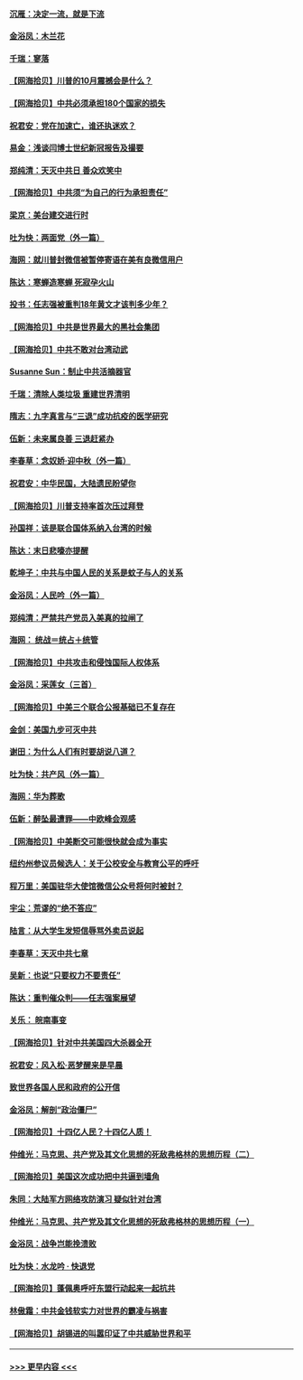#### [沉雁：决定一流，就是下流](../pages/nsc993/n12432128.md?t=09270102) 
#### [金浴凤：木兰花](../pages/nsc993/n12432124.md?t=09270102) 
#### [千瑞：寥落](../pages/nsc993/n12432071.md?t=09270102) 
#### [【网海拾贝】川普的10月震撼会是什么？](../pages/nsc993/n12431624.md?t=09270102) 
#### [【网海拾贝】中共必须承担180个国家的损失](../pages/nsc993/n12428893.md?t=09270102) 
#### [祝君安：党在加速亡，谁还执迷欢？](../pages/nsc993/n12428652.md?t=09270102) 
#### [易金：浅谈闫博士世纪新冠报告及撮要](../pages/nsc993/n12426822.md?t=09270102) 
#### [郑纯清：天灭中共日 善众欢笑中](../pages/nsc993/n12426784.md?t=09270102) 
#### [【网海拾贝】中共须“为自己的行为承担责任”](../pages/nsc993/n12426067.md?t=09270102) 
#### [梁京：美台建交进行时](../pages/nsc993/n12424066.md?t=09270102) 
#### [吐为快：两面党（外一篇）](../pages/nsc993/n12424043.md?t=09270102) 
#### [海网：就川普封微信被暂停寄语在美有良微信用户](../pages/nsc993/n12424021.md?t=09270102) 
#### [陈达：寒蝉造寒蝉 死寂孕火山](../pages/nsc993/n12423958.md?t=09270102) 
#### [投书：任志强被重判18年黄文才该判多少年？](../pages/nsc993/n12423672.md?t=09270102) 
#### [【网海拾贝】中共是世界最大的黑社会集团](../pages/nsc993/n12423543.md?t=09270102) 
#### [【网海拾贝】中共不敢对台湾动武](../pages/nsc993/n12421418.md?t=09270102) 
#### [Susanne Sun：制止中共活摘器官](../pages/nsc993/n12419654.md?t=09270102) 
#### [千瑞：清除人类垃圾 重建世界清明](../pages/nsc993/n12419414.md?t=09270102) 
#### [隋志：九字真言与“三退”成功抗疫的医学研究](../pages/nsc993/n12419248.md?t=09270102) 
#### [伍新：未来属良善 三退赶紧办](../pages/nsc993/n12418496.md?t=09270102) 
#### [李春草：念奴娇·迎中秋（外一篇）](../pages/nsc993/n12418465.md?t=09270102) 
#### [祝君安：中华民国，大陆遗民盼望你](../pages/nsc993/n12418089.md?t=09270102) 
#### [【网海拾贝】川普支持率首次压过拜登](../pages/nsc993/n12418050.md?t=09270102) 
#### [孙国祥：该是联合国体系纳入台湾的时候](../pages/nsc993/n12417369.md?t=09270102) 
#### [陈达：末日悲嚎亦提醒](../pages/nsc993/n12416736.md?t=09270102) 
#### [乾坤子：中共与中国人民的关系是蚊子与人的关系](../pages/nsc993/n12416632.md?t=09270102) 
#### [金浴凤：人民吟（外一篇）](../pages/nsc993/n12416567.md?t=09270102) 
#### [郑纯清：严禁共产党员入美真的拉闸了](../pages/nsc993/n12416550.md?t=09270102) 
#### [海网： 统战＝统占＋统管](../pages/nsc993/n12416404.md?t=09270102) 
#### [【网海拾贝】中共攻击和侵蚀国际人权体系](../pages/nsc993/n12416250.md?t=09270102) 
#### [金浴凤：采莲女（三首）](../pages/nsc993/n12415517.md?t=09270102) 
#### [【网海拾贝】中美三个联合公报基础已不复存在](../pages/nsc993/n12415054.md?t=09270102) 
#### [金剑：美国九步可灭中共](../pages/nsc993/n12413183.md?t=09270102) 
#### [谢田：为什么人们有时要胡说八道？](../pages/nsc993/n12411861.md?t=09270102) 
#### [吐为快：共产风（外一篇）](../pages/nsc993/n12411761.md?t=09270102) 
#### [海网：华为葬歌](../pages/nsc993/n12410381.md?t=09270102) 
#### [伍新：醉坠最遭罪——中欧峰会观感](../pages/nsc993/n12410364.md?t=09270102) 
#### [【网海拾贝】中美断交可能很快就会成为事实](../pages/nsc993/n12409495.md?t=09270102) 
#### [纽约州参议员候选人：关于公校安全与教育公平的呼吁](../pages/nsc993/n12409228.md?t=09270102) 
#### [程万里：美国驻华大使馆微信公众号将何时被封？](../pages/nsc993/n12407397.md?t=09270102) 
#### [宇尘：荒谬的“绝不答应”](../pages/nsc993/n12407360.md?t=09270102) 
#### [陆言：从大学生发短信辱骂外卖员说起](../pages/nsc993/n12407285.md?t=09270102) 
#### [李春草：天灭中共七章](../pages/nsc993/n12406988.md?t=09270102) 
#### [吴新：也说“只要权力不要责任”](../pages/nsc993/n12406966.md?t=09270102) 
#### [陈达：重判催众判——任志强案展望](../pages/nsc993/n12404540.md?t=09270102) 
#### [关乐： 皖南事变](../pages/nsc993/n12404288.md?t=09270102) 
#### [【网海拾贝】针对中共美国四大杀器全开](../pages/nsc993/n12404172.md?t=09270102) 
#### [祝君安：风入松‧恶梦醒来是早晨](../pages/nsc993/n12401953.md?t=09270102) 
#### [致世界各国人民和政府的公开信](../pages/nsc993/n12401824.md?t=09270102) 
#### [金浴凤：解剖“政治僵尸”](../pages/nsc993/n12401808.md?t=09270102) 
#### [【网海拾贝】十四亿人民？十四亿人质！](../pages/nsc993/n12401708.md?t=09270102) 
#### [仲维光：马克思、共产党及其文化思想的死敌弗格林的思想历程（二）](../pages/nsc993/n12399107.md?t=09270102) 
#### [【网海拾贝】美国这次成功把中共逼到墙角](../pages/nsc993/n12400173.md?t=09270102) 
#### [朱同：大陆军方网络攻防演习 疑似针对台湾](../pages/nsc993/n12399868.md?t=09270102) 
#### [仲维光：马克思、共产党及其文化思想的死敌弗格林的思想历程（一）](../pages/nsc993/n12398341.md?t=09270102) 
#### [金浴凤：战争岂能挽溃败](../pages/nsc993/n12398855.md?t=09270102) 
#### [吐为快：水龙吟 · 快退党](../pages/nsc993/n12398849.md?t=09270102) 
#### [【网海拾贝】蓬佩奥呼吁东盟行动起来一起抗共](../pages/nsc993/n12398291.md?t=09270102) 
#### [林傲霜：中共金钱软实力对世界的霸凌与祸害](../pages/nsc993/n12397515.md?t=09270102) 
#### [【网海拾贝】胡锡进的叫嚣印证了中共威胁世界和平](../pages/nsc993/n12397455.md?t=09270102) 

----
#### [ >>> 更早内容 <<< ](../indexes/nsc993-earlier.md)
